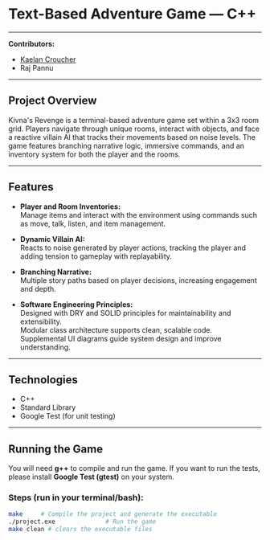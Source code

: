 # Text-Based Adventure Game — C++

---
**Contributors:**  
- [Kaelan Croucher](https://github.com/KaelanCroucher)  
- Raj Pannu  

---
## Project Overview

Kivna's Revenge is a terminal-based adventure game set within a 3x3 room grid. Players navigate through unique rooms, interact with objects, and face a reactive villain AI that tracks their movements based on noise levels. The game features branching narrative logic, immersive commands, and an inventory system for both the player and the rooms.

---

## Features

- **Player and Room Inventories:**  
  Manage items and interact with the environment using commands such as move, talk, listen, and item management.

- **Dynamic Villain AI:**  
  Reacts to noise generated by player actions, tracking the player and adding tension to gameplay with replayability.

- **Branching Narrative:**  
  Multiple story paths based on player decisions, increasing engagement and depth.

- **Software Engineering Principles:**  
  Designed with DRY and SOLID principles for maintainability and extensibility.  
  Modular class architecture supports clean, scalable code.  
  Supplemental UI diagrams guide system design and improve understanding.

---

## Technologies

- C++  
- Standard Library  
- Google Test (for unit testing)

---

## Running the Game

You will need **g++** to compile and run the game. If you want to run the tests, please install **Google Test (gtest)** on your system.

### Steps (run in your terminal/bash):

```bash
make     # Compile the project and generate the executable
./project.exe              # Run the game
make clean # clears the executable files   
